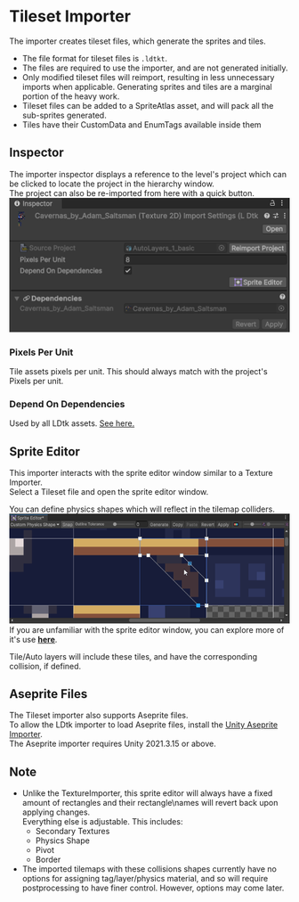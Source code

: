 # Tileset Importer

The importer creates tileset files, which generate the sprites and tiles.
- The file format for tileset files is `.ldtkt`.  
- The files are required to use the importer, and are not generated initially.
- Only modified tileset files will reimport, resulting in less unnecessary imports when applicable. Generating sprites and tiles are a marginal portion of the heavy work.
- Tileset files can be added to a SpriteAtlas asset, and will pack all the sub-sprites generated.
- Tiles have their CustomData and EnumTags available inside them

## Inspector
The importer inspector displays a reference to the level's project which can be clicked to locate the project in the hierarchy window.  
The project can also be re-imported from here with a quick button.  
![Tileset Importer](../../images/img_Unity_TilesetImporter.png)

### Pixels Per Unit
Tile assets pixels per unit. This should always match with the project's Pixels per unit.

### Depend On Dependencies
Used by all LDtk assets. [See here.](topic_Section_Dependencies.md#depend-on-dependencies)

## Sprite Editor
This importer interacts with the sprite editor window similar to a Texture Importer.  
Select a Tileset file and open the sprite editor window.

You can define physics shapes which will reflect in the tilemap colliders.
![Sprite Editor](../../images/img_Unity_SpriteEditor.png)  
If you are unfamiliar with the sprite editor window, you can explore more of it's use [**here**](https://docs.unity3d.com/Manual/SpriteEditor.html).  

Tile/Auto layers will include these tiles, and have the corresponding collision, if defined.

## Aseprite Files
The Tileset importer also supports Aseprite files.  
To allow the LDtk importer to load Aseprite files, install the [Unity Aseprite Importer](https://docs.unity3d.com/Packages/com.unity.2d.aseprite@1.0/manual/index.html).  
The Aseprite importer requires Unity 2021.3.15 or above.  


## Note 
- Unlike the TextureImporter, this sprite editor will always have a fixed amount of rectangles and their rectangle\names will revert back upon applying changes.  
Everything else is adjustable. This includes:
  - Secondary Textures
  - Physics Shape
  -  Pivot
  - Border
- The imported tilemaps with these collisions shapes currently have no options for assigning tag/layer/physics material, and so will require postprocessing to have finer control. However, options may come later.